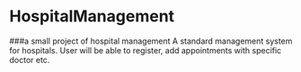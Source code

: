 # HospitalManagement
###a small project of hospital management
A standard management system for hospitals. 
User will be able to register, add appointments with specific doctor etc. 
